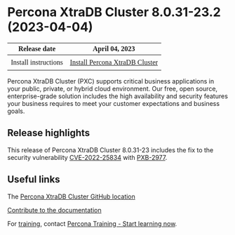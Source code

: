 # Percona XtraDB Cluster 8.0.31-23.2 (2023-04-04)

<style>
    table {
        width=50%;
        font-family: Poppins;
    }
    table td {
        border: 0px;
        padding: 8px;
    }
</style>

| Release date | April 04, 2023 |
|---|---|
| Install instructions | [Install Percona XtraDB Cluster](https://www.percona.com/doc/percona-xtradb-cluster/8.0/install/index.html) |

Percona XtraDB Cluster (PXC) supports critical business applications in your public, private, or hybrid cloud environment. Our free, open source, enterprise-grade solution includes the high availability and security features your business requires to meet your customer expectations and business goals.


## Release highlights

This release of Percona XtraDB Cluster 8.0.31-23 includes the fix to the security vulnerability [CVE-2022-25834](https://cve.mitre.org/cgi-bin/cvename.cgi?name=CVE-2022-25834) with [PXB-2977](https://jira.percona.com/browse/PXB-2977).

## Useful links

The [Percona XtraDB Cluster GitHub location](https://github.com/percona/percona-xtradb-cluster)

[Contribute to the documentation](https://github.com/percona/pxc-docs/blob/8.0/contributing.md)

For [training](https://www.percona.com/training), contact [Percona Training - Start learning now](https://learn.percona.com/contact-me).
